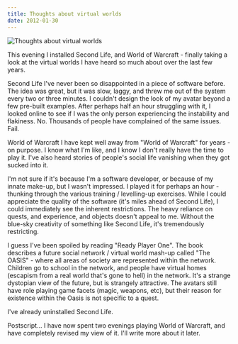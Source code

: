 ```yaml
---
title: Thoughts about virtual worlds
date: 2012-01-30
---
```


![Thoughts about virtual worlds](https://source.unsplash.com/gp8BLyaTaA0/1600x900)

This evening I installed Second Life, and World of Warcraft - finally taking a look at the virtual worlds I have heard so much about over the last few years.

Second Life I've never been so disappointed in a piece of software before. The idea was great, but it was slow, laggy, and threw me out of the system every two or three minutes. I couldn't design the look of my avatar beyond a few pre-built examples. After perhaps half an hour struggling with it, I looked online to see if I was the only person experiencing the instability and flakiness. No. Thousands of people have complained of the same issues. Fail.

World of Warcraft I have kept well away from "World of Warcraft" for years - on purpose. I know what I'm like, and I know I don't really have the time to play it. I've also heard stories of people's social life vanishing when they got sucked into it.

I'm not sure if it's because I'm a software developer, or because of my innate make-up, but I wasn't impressed. I played it for perhaps an hour - thunking through the various training / levelling-up exercises. While I could appreciate the quality of the software (it's miles ahead of Second Life), I could immediately see the inherent restrictions. The heavy reliance on quests, and experience, and objects doesn't appeal to me. Without the blue-sky creativity of something like Second Life, it's tremendously restricting.

I guess I've been spoiled by reading "Ready Player One". The book describes a future social network / virtual world mash-up called "The OASIS" - where all areas of society are represented within the network. Children go to school in the network, and people have virtual homes (escapism from a real world that's gone to hell) in the network. It's a strange dystopian view of the future, but is strangely attractive. The avatars still have role playing game facets (magic, weapons, etc), but their reason for existence within the Oasis is not specific to a quest.

I've already uninstalled Second Life.

Postscript... I have now spent two evenings playing World of Warcraft, and have completely revised my view of it. I'll write more about it later.